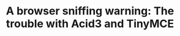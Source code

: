 ---
title: 'A browser sniffing warning: The trouble with Acid3 and TinyMCE'
authors:
- hallvord-steen
tags:
- TAG
- layout: article
---